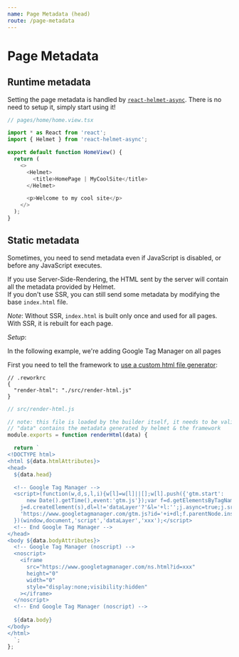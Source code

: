 ```yaml
---
name: Page Metadata (head)
route: /page-metadata
---
```


# Page Metadata

## Runtime metadata

Setting the page metadata is handled by [`react-helmet-async`](https://github.com/staylor/react-helmet-async).
There is no need to setup it, simply start using it!

```typescript jsx
// pages/home/home.view.tsx

import * as React from 'react';
import { Helmet } from 'react-helmet-async';

export default function HomeView() {
  return (
    <>
      <Helmet>
        <title>HomePage | MyCoolSite</title>
      </Helmet>

      <p>Welcome to my cool site</p>
    </>
  );
}
```

## Static metadata

Sometimes, you need to send metadata even if JavaScript is disabled, or before any JavaScript executes.

If you use Server-Side-Rendering, the HTML sent by the server will contain all the metadata provided by Helmet.  
If you don't use SSR, you can still send some metadata by modifying the base `index.html` file.

*Note*: Without SSR, `index.html` is built only once and used for all pages. With SSR, it is rebuilt for each page.

*Setup*:

In the following example, we're adding Google Tag Manager on all pages

First you need to tell the framework to [use a custom html file generator](https://www.reworkjs.com/configuration#render-html):

```json5
// .reworkrc
{
  "render-html": "./src/render-html.js"
}
```

```javascript
// src/render-html.js

// note: this file is loaded by the builder itself, it needs to be valid JavaScript for your current version of Node.
// "data" contains the metadata generated by helmet & the framework
module.exports = function renderHtml(data) {

  return `
<!DOCTYPE html>
<html ${data.htmlAttributes}>
<head>
  ${data.head}

  <!-- Google Tag Manager -->
  <script>(function(w,d,s,l,i){w[l]=w[l]||[];w[l].push({'gtm.start':
      new Date().getTime(),event:'gtm.js'});var f=d.getElementsByTagName(s)[0],
    j=d.createElement(s),dl=l!='dataLayer'?'&l='+l:'';j.async=true;j.src=
    'https://www.googletagmanager.com/gtm.js?id='+i+dl;f.parentNode.insertBefore(j,f);
  })(window,document,'script','dataLayer','xxx');</script>
  <!-- End Google Tag Manager -->
</head>
<body ${data.bodyAttributes}>
  <!-- Google Tag Manager (noscript) -->
  <noscript>
    <iframe
      src="https://www.googletagmanager.com/ns.html?id=xxx"
      height="0"
      width="0"
      style="display:none;visibility:hidden"
    ></iframe>
  </noscript>
  <!-- End Google Tag Manager (noscript) -->
  
  ${data.body}
</body>
</html>
  `;
};
```
